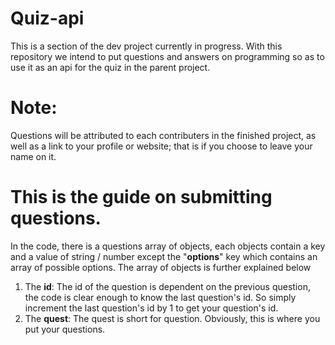 # Quiz-api
This is a section of the dev project currently in progress. With this repository we intend to put questions and answers on programming so as to use it as an api for the quiz in the parent project.
# Note:
Questions will be attributed to each contributers in the finished project, as well as a link to your profile or website; that is if you choose to leave your name on it.
# This is the guide on submitting questions.
In the code, there is a questions array of objects, each objects contain a key and a value of string / number except the "__options__" key which contains an array of possible options. The array of objects is further explained below
1. The __id__: The id of the question is dependent on the previous question, the code is clear enough to know the last question's id. So simply increment the last question's id by 1 to get your question's id.
2. The __quest__: The quest is short for question. Obviously, this is where you put your questions.
